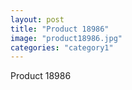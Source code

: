 ```yaml
---
layout: post
title: "Product 18986"
image: "product18986.jpg"
categories: "category1"
---
```

Product 18986
